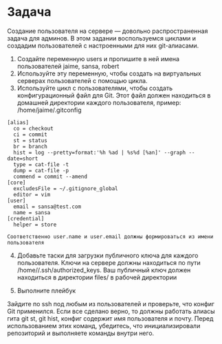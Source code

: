 # Задача

Создание пользователя на сервере — довольно распространенная задача для админов. В этом задании воспользуемся циклами и создадим пользователей с настроенными для них git-алиасами.

1. Создайте переменную users и пропишите в ней имена пользователей jaime, sansa, robert
2. Используйте эту переменную, чтобы создать на виртуальных серверах пользователей с помощью цикла.
3. Используйте цикл с пользователями, чтобы создать конфигурационный файл для Git. Этот файл должен находиться в домашней директории каждого пользователя, пример: /home/jaime/.gitconfig
```
[alias]
  co = checkout
  ci = commit
  st = status
  br = branch
  hist = log --pretty=format:'%h %ad | %s%d [%an]' --graph --date=short
  type = cat-file -t
  dump = cat-file -p
  commend = commit --amend
[core]
  excludesFile = ~/.gitignore_global
  editor = vim
[user]
  email = sansa@test.com
  name = sansa
[credential]
  helper = store
```
    Соответственно user.name и user.email должны формироваться из имени пользователя

4. Добавьте таски для загрузки публичного ключа для каждого пользователя. Ключи на сервере должны находиться по пути /home/<username>/.ssh/authorized_keys. Ваш публичный ключ должен находиться в директории files/ в рабочей директории

5. Выполните плейбук

Зайдите по ssh под любым из пользователей и проверьте, что конфиг Git применился. Если все сделано верно, то должны работать алиасы гита git st, git hist, конфиг содержит имя пользователя и почту. Перед использованием этих команд, убедитесь, что инициализировали репозиторий и выполняете команды внутри него.